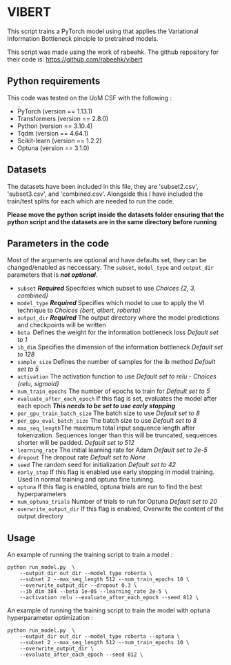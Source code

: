 # VIBERT

This script trains a PyTorch model using that applies the Variational Information Bottleneck pinciple to pretrained models.

This script was made using the work of rabeehk. The github repository for their code is:
https://github.com/rabeehk/vibert

## Python requirements
This code was tested on the UoM CSF with the following :

* PyTorch (version == 1.13.1)
* Transformers (version == 2.8.0)
* Python (version == 3.10.4)
* Tqdm (version == 4.64.1)
* Scikit-learn (version == 1.2.2)
* Optuna (version == 3.1.0)

## Datasets

The datasets have been included in this file, they are 'subset2.csv', 'subset3.csv', and 'combined.csv'. Alongside this I have included the train/test splits for each which are needed to run the code.

**Please move the python script inside the datasets folder ensuring that the python script and the datasets are in the same directory before running**

## Parameters in the code

Most of the arguments are optional and have defaults set, they can be changed/enabled as neccessary. The `subset`, `model_type` and `output_dir` parameters that is ***not optional***.

* `subset` ***Required*** Specifcies which subset to use *Choices {2, 3, combined}*
* `model_type` ***Required*** Specifies which model to use to apply the VI technique to *Choices {bert, albert, roberta}*
* `output_dir` ***Required*** The output directory where the model predictions and checkpoints will be written
* `beta `Defines the weight for the information bottleneck loss *Default set to 1*
* `ib_dim` Specifies the dimension of the information bottleneck *Default set to 128*
* `sample_size` Defines the number of samples for the ib method *Default set to 5*
* `activation` The activation function to use *Default set to relu - Choices {relu, sigmoid}*
* `num_train_epochs` The number of epochs to train for *Default set to 5*
* `evaluate_after_each_epoch` If this flag is set, evaluates the model after each epoch ***This needs to be set to use early stopping***
* `per_gpu_train_batch_size` The batch size to use *Default set to 8*
* `per_gpu_eval_batch_size` The batch size to use *Default set to 8*
* `max_seq_length`The maximum total input sequence length after tokenization. Sequences longer than this will be truncated, sequences shorter will be padded. *Default set to 512*
* `learning_rate` The initial learning rate for Adam *Default set to 2e-5*
* `dropout` The dropout rate *Default set to None*
* `seed` The random seed for initialization *Default set to 42*
* `early_stop` If this flag is enabled use early stopping in model training. Used in normal training and optuna fine tuninng. 
* `optuna` If this flag is enabled, optuna trials are run to find the best hyperparameters
* `num_optuna_trials` Number of trials to run for Optuna *Default set to 20*
* `overwrite_output_dir` If this flag is enabled, Overwrite the content of the output directory

## Usage
An example of running the training script to train a model :

```
python run_model.py  \
    --output_dir out_dir --model_type roberta \
    --subset 2 --max_seq_length 512 --num_train_epochs 10 \
    --overwrite_output_dir --dropout 0.3 \
    --ib_dim 384 --beta 1e-05 --learning_rate 2e-5 \
    --activation relu --evaluate_after_each_epoch --seed 812 \
```

An example of running the training script to train the model with optuna hyperparameter optimization :

```
python run_model.py  \
    --output_dir out_dir --model_type roberta --optuna \
    --subset 2 --max_seq_length 512 --num_train_epochs 10 \
    --overwrite_output_dir \
    --evaluate_after_each_epoch --seed 812 \
```
